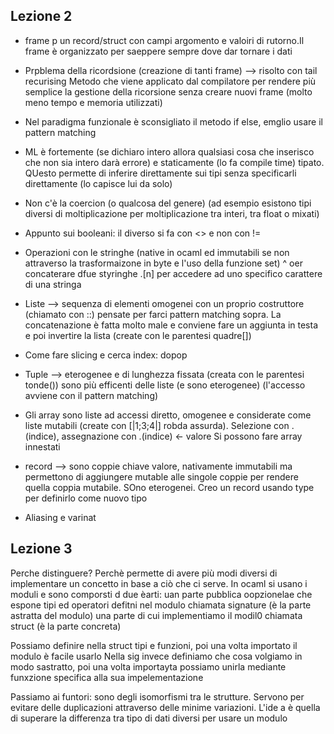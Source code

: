 ## Lezione 2

+ frame p un record/struct con campi argomento e valoiri di rutorno.Il frame è organizzato per saeppere sempre dove dar tornare i dati

+ Prpblema della ricordsione (creazione di tanti frame) --> risolto con tail recurising
Metodo che viene applicato dal compilatore per rendere più semplice la gestione della ricorsione senza creare nuovi frame (molto meno tempo e memoria utilizzati)

+ Nel paradigma funzionale è sconsigliato il metodo if else, emglio usare il pattern matching

+ ML è fortemente (se dichiaro intero allora qualsiasi cosa che inserisco che non sia intero darà errore) e staticamente (lo fa compile time) tipato. QUesto permette di inferire direttamente sui tipi senza specificarli direttamente (lo capisce lui da solo)

+ Non c'è la coercion (o qualcosa del genere) (ad esempio esistono tipi diversi di moltiplicazione per moltiplicazione tra interi, tra float o mixati)

+ Appunto sui booleani: il diverso si fa con <> e non con !=

+ Operazioni con le stringhe (native in ocaml ed immutabili se non attraverso la trasformaizone in byte e l'uso della funzione set)
^ oer concaterare dfue styringhe
.[n] per accedere ad uno specifico carattere di una stringa

+ Liste --> sequenza di elementi omogenei con un proprio costruttore (chiamato con ::) pensate per farci pattern matching sopra. La concatenazione è fatta molto male e conviene fare un aggiunta in testa e poi invertire la lista (create con le parentesi quadre[])

+ Come fare slicing e cerca index: dopop

+ Tuple --> eterogenee e di lunghezza fissata (creata con le parentesi tonde()) sono più efficenti delle liste (e sono eterogenee) (l'accesso avviene con il pattern matching)

+ Gli array sono liste ad accessi diretto, omogenee e considerate come liste mutabili (create con [|1;3;4|] robda assurda).
Selezione con .(indice), assegnazione con .(indice) <- valore
Si possono fare array innestati

+ record --> sono coppie chiave valore, nativamente immutabili ma permettono di aggiungere mutable alle singole coppie per rendere quella coppia mutabile. SOno eterogenei. Creo un record usando type per definirlo come nuovo tipo

+ Aliasing e varinat

## Lezione 3
Perche distinguere? Perchè permette di avere più modi diversi di implementare un concetto in base a ciò che ci serve. In ocaml si usano i moduli e sono comporsti d due èarti: 
    uan parte pubblica oopzionelae che espone tipi ed operatori defitni nel modulo chiamata signature (è la parte astratta del modulo)
    una parte di cui implementiamo il modil0 chiamata struct (è la parte concreta)

Possiamo definire nella struct tipi e funzioni, poi una volta importato il modulo è facile usarlo
Nella sig invece definiamo che cosa volgiamo in modo sastratto, poi una volta importayta possiamo unirla mediante funxzione specifica alla sua impelementazione

Passiamo ai funtori: sono degli isomorfismi tra le strutture. Servono per evitare delle duplicazioni attraverso delle minime variazioni. L'ide a è quella di superare la differenza tra tipo di dati diversi per usare un modulo
